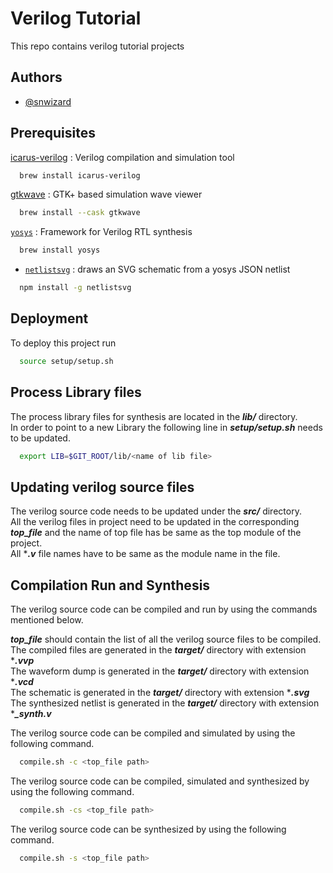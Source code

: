 
# Verilog Tutorial

This repo contains verilog tutorial projects


## Authors

- [@snwizard](https://github.com/snwizard/)


## Prerequisites

[icarus-verilog](https://github.com/steveicarus/iverilog) : Verilog compilation and simulation tool

```bash
  brew install icarus-verilog
```

[gtkwave](https://gtkwave.sourceforge.net) : GTK+ based simulation wave viewer

```bash
  brew install --cask gtkwave
```

[``yosys``](https://github.com/YosysHQ/yosys) : Framework for Verilog RTL synthesis

```bash
  brew install yosys
```

* [`netlistsvg`](https://github.com/nturley/netlistsvg) : draws an SVG schematic from a yosys JSON netlist

```bash
  npm install -g netlistsvg
```

## Deployment

To deploy this project run

```bash
  source setup/setup.sh
```



## Process Library files

The process library files for synthesis are located in the ***lib/*** directory.  
In order to point to a new Library the following line in  ***setup/setup.sh*** needs to be updated.


```bash
  export LIB=$GIT_ROOT/lib/<name of lib file>
```


## Updating verilog source files

The verilog source code needs to be updated under the ***src/*** directory.  
All the verilog files in project need to be updated in the corresponding ***top_file*** and the name of top file has be same as the top module of the project.  
All ****.v*** file names have to be same as the module name in the file.



## Compilation Run and Synthesis

The verilog source code can be compiled and run by using the commands mentioned below. 

***top_file*** should contain the list of all the verilog source files to be compiled.  
The compiled files are generated in the ***target/*** directory with extension ****.vvp***  
The waveform dump is generated in the ***target/*** directory with extension ****.vcd***  
The schematic is generated in the ***target/*** directory with extension ****.svg***  
The synthesized netlist is generated in the ***target/*** directory with extension ****_synth.v***  

The verilog source code can be compiled and simulated by using the following command. 

```bash
  compile.sh -c <top_file path>
```

The verilog source code can be compiled, simulated and synthesized by using the following command. 

```bash
  compile.sh -cs <top_file path>
```

The verilog source code can be synthesized by using the following command. 

```bash
  compile.sh -s <top_file path>
```

